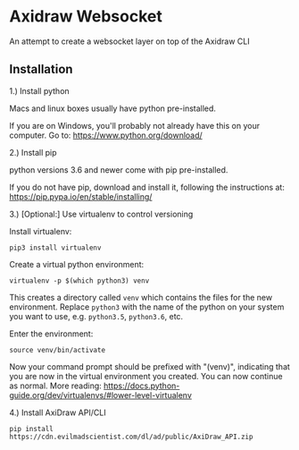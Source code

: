 # Axidraw Websocket

An attempt to create a websocket layer on top of the Axidraw CLI



## Installation

1.) Install python

Macs and linux boxes usually have python pre-installed.

If you are on Windows, you'll probably not already have this on your computer. 
Go to: https://www.python.org/download/



2.) Install pip

python versions 3.6 and newer come with pip pre-installed.

If you do not have pip, download and install it, following the instructions at:
https://pip.pypa.io/en/stable/installing/


3.) [Optional:] Use virtualenv to control versioning


Install virtualenv:

```
pip3 install virtualenv
```

Create a virtual python environment:

```
virtualenv -p $(which python3) venv
```

This creates a directory called `venv` which contains the files for the new environment.
Replace `python3` with the name of the python on your system you want to use, e.g.  `python3.5`, `python3.6`, etc.

Enter the environment:

```
source venv/bin/activate
```

Now your command prompt should be prefixed with "(venv)", indicating that you are now in the virtual environment you created.
You can now continue as normal.
More reading: https://docs.python-guide.org/dev/virtualenvs/#lower-level-virtualenv


4.) Install AxiDraw API/CLI 

```
pip install https://cdn.evilmadscientist.com/dl/ad/public/AxiDraw_API.zip
```